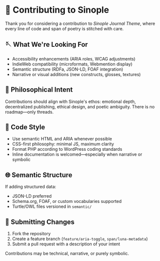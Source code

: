 # 🧶 Contributing to Sinople

Thank you for considering a contribution to *Sinople Journal Theme*, where every line of code and span of poetry is stitched with care.

## 🪡 What We're Looking For

- Accessibility enhancements (ARIA roles, WCAG adjustments)
- IndieWeb compatibility (microformats, Webmention display)
- Semantic structure (RDFa, JSON-LD, FOAF integration)
- Narrative or visual additions (new constructs, glosses, textures)

## 🧠 Philosophical Intent

Contributions should align with Sinople's ethos: emotional depth, decentralized publishing, ethical design, and poetic ambiguity. There is no roadmap—only threads. 

## 📐 Code Style

- Use semantic HTML and ARIA whenever possible
- CSS-first philosophy: minimal JS, maximum clarity
- Format PHP according to WordPress coding standards
- Inline documentation is welcomed—especially when narrative or symbolic

## 🌐 Semantic Structure

If adding structured data:
- JSON-LD preferred
- Schema.org, FOAF, or custom vocabularies supported
- Turtle/OWL files versioned in `semantic/`

## 🧵 Submitting Changes

1. Fork the repository
2. Create a feature branch (`feature/aria-toggle`, `span/luna-metadata`)
3. Submit a pull request with a description of your intent

Contributions may be technical, narrative, or purely symbolic.

